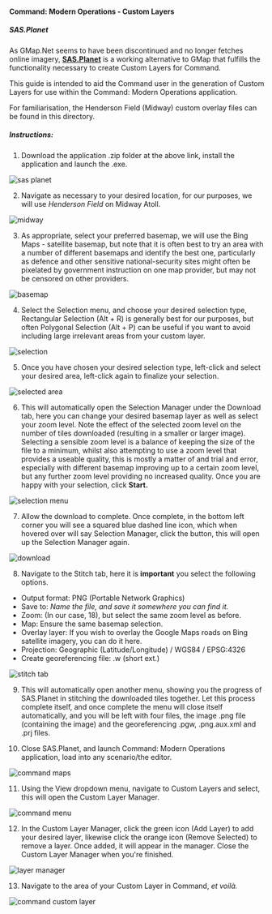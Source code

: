 #### Command: Modern Operations - Custom Layers

##### SAS.Planet 

As GMap.Net seems to have been discontinued and no longer fetches online imagery, [**SAS.Planet**](https://gisenglish.geojamal.com/2018/06/download-sas-planet-nightly-all.html) is a working alternative to GMap that fulfills the functionality necessary to create Custom Layers for Command.

This guide is intended to aid the Command user in the generation of Custom Layers for use within the Command: Modern Operations application.

For familiarisation, the Henderson Field (Midway) custom overlay files can be found in this directory.

##### Instructions:

1. Download the application .zip folder at the above link, install the application and launch the .exe.

![sas planet](https://user-images.githubusercontent.com/121643870/210280525-4a4b794d-1a39-4983-a970-e74e2f3861f3.png)

2. Navigate as necessary to your desired location, for our purposes, we will use *Henderson Field* on Midway Atoll.

![midway](https://user-images.githubusercontent.com/121643870/210280784-68288122-98dc-4939-b28c-f7d068054f2c.png)

3. As appropriate, select your preferred basemap, we will use the Bing Maps - satellite basemap, but note that it is often best to try an area with a number of different basemaps and identify the best one, particularly as defence and other sensitive national-security sites might often be pixelated by government instruction on one map provider, but may not be censored on other providers.

![basemap](https://user-images.githubusercontent.com/121643870/210281328-ed6b5df2-85fc-4620-a233-3bbe4fc45368.png)

4. Select the Selection menu, and choose your desired selection type, Rectangular Selection (Alt + R) is generally best for our purposes, but often Polygonal Selection (Alt + P) can be useful if you want to avoid including large irrelevant areas from your custom layer. 

![selection](https://user-images.githubusercontent.com/121643870/210281647-db35fa34-e452-44ee-8550-a4d7b9fead59.png)

5. Once you have chosen your desired selection type, left-click and select your desired area, left-click again to finalize your selection.

![selected area](https://user-images.githubusercontent.com/121643870/210282034-c73edf7e-37b8-4718-99d1-d4b60263f7f7.png)

6. This will automatically open the Selection Manager under the Download tab, here you can change your desired basemap layer as well as select your zoom level. Note the effect of the selected zoom level on the number of tiles downloaded (resulting in a smaller or larger image). Selecting a sensible zoom level is a balance of keeping the size of the file to a minimum, whilst also attempting to use a zoom level that provides a useable quality, this is mostly a matter of and trial and error, especially with different basemap improving up to a certain zoom level, but any further zoom level providing no increased quality. Once you are happy with your selection, click **Start.**

![selection menu](https://user-images.githubusercontent.com/121643870/210286486-4d77c883-c2d6-4b24-acf2-3ee555442f2a.png)

7. Allow the download to complete. Once complete, in the bottom left corner you will see a squared blue dashed line icon, which when hovered over will say Selection Manager, click the button, this will open up the Selection Manager again.

![download](https://user-images.githubusercontent.com/121643870/210285303-482a5c92-9f2d-4449-909f-f20be7e56a27.png)

8. Navigate to the Stitch tab, here it is **important** you select the following options.

  * Output format: PNG (Portable Network Graphics)
  * Save to: *Name the file, and save it somewhere you can find it.*
  * Zoom: (In our case, 18), but select the same zoom level as before.
  * Map: Ensure the same basemap selection.
  * Overlay layer: If you wish to overlay the Google Maps roads on Bing satellite imagery, you can do it here.
  * Projection: Geographic (Latitude/Longitude) / WGS84 / EPSG:4326
  * Create georeferencing file: .w (short ext.)
 
![stitch tab](https://user-images.githubusercontent.com/121643870/210285387-7922ceee-6d7e-4732-ab38-4e5d85522d1a.png)

9. This will automatically open another menu, showing you the progress of SAS.Planet in stitching the downloaded tiles together. Let this process complete itself, and once complete the menu will close itself automatically, and you will be left with four files, the image .png file (containing the image) and the georeferencing .pgw, .png.aux.xml and .prj files.

10. Close SAS.Planet, and launch Command: Modern Operations application, load into any scenario/the editor.

![command maps](https://user-images.githubusercontent.com/121643870/210284763-f80f11a6-742e-4646-8cc6-c49d283ce2bb.png)

11. Using the View dropdown menu, navigate to Custom Layers and select, this will open the Custom Layer Manager.

![command menu](https://user-images.githubusercontent.com/121643870/210285433-1cd4c536-bbc1-4a94-b1f1-639c126b28a0.png)

12. In the Custom Layer Manager, click the green icon (Add Layer) to add your desired layer, likewise click the orange icon (Remove Selected) to remove a layer. Once added, it will appear in the manager. Close the Custom Layer Manager when you're finished.

![layer manager](https://user-images.githubusercontent.com/121643870/210285438-9c3d288f-cb99-43bf-94b8-723d7dc587f7.png)

13. Navigate to the area of your Custom Layer in Command, *et voilà.*

![command custom layer](https://user-images.githubusercontent.com/121643870/210285724-4382aa06-0652-4606-8a30-0728d29fb1fd.png)
